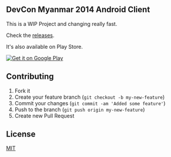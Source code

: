 DevCon Myanmar 2014 Android Client
----------------------------------

This is a WIP Project and changing really fast.

Check the [releases](https://github.com/DevConMyanmar/devcon-android-2014/releases).

It's also available on Play Store.

<a href="https://play.google.com/store/apps/details?id=https://play.google.com/store/apps/details?id=org.devconmyanmar.apps.devcon">
  <img alt="Get it on Google Play" src="https://developer.android.com/images/brand/en_generic_rgb_wo_45.png" />
</a>

## Contributing

 1. Fork it
 2. Create your feature branch (`git checkout -b my-new-feature`)
 3. Commit your changes (`git commit -am 'Added some feature'`)
 4. Push to the branch (`git push origin my-new-feature`)
 5. Create new Pull Request

## License
[MIT](http://www.opensource.org/licenses/MIT)

